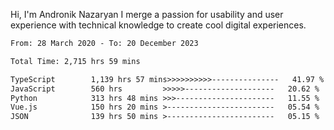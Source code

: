 Hi, I'm Andronik Nazaryan
I merge a passion for usability and user experience with technical knowledge to create cool digital experiences.


<!--START_SECTION:waka-->

```txt
From: 28 March 2020 - To: 20 December 2023

Total Time: 2,715 hrs 59 mins

TypeScript        1,139 hrs 57 mins>>>>>>>>>>---------------   41.97 %
JavaScript        560 hrs         >>>>>--------------------   20.62 %
Python            313 hrs 48 mins >>>----------------------   11.55 %
Vue.js            150 hrs 20 mins >------------------------   05.54 %
JSON              139 hrs 50 mins >------------------------   05.15 %
```

<!--END_SECTION:waka-->

